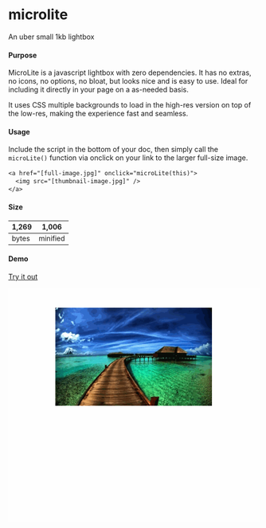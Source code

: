 # microlite
An uber small 1kb lightbox

#### Purpose

MicroLite is a javascript lightbox with zero dependencies. It has no extras, no icons, no options, no bloat, but looks nice and is easy to use. Ideal for including it directly in your page on a as-needed basis.

It uses CSS multiple backgrounds to load in the high-res version on top of the low-res, making the experience fast and seamless.


#### Usage

Include the script in the bottom of your doc, then simply call the `microLite()` function via onclick on your link to the larger full-size image.

```
<a href="[full-image.jpg]" onclick="microLite(this)">
  <img src="[thumbnail-image.jpg]" />
</a>
```


#### Size

1,269 | 1,006
---|---
bytes | minified


#### Demo

[Try it out](http://output.jsbin.com/tebeve/)

![MicroLite demo](demo.gif "MicroLite")
